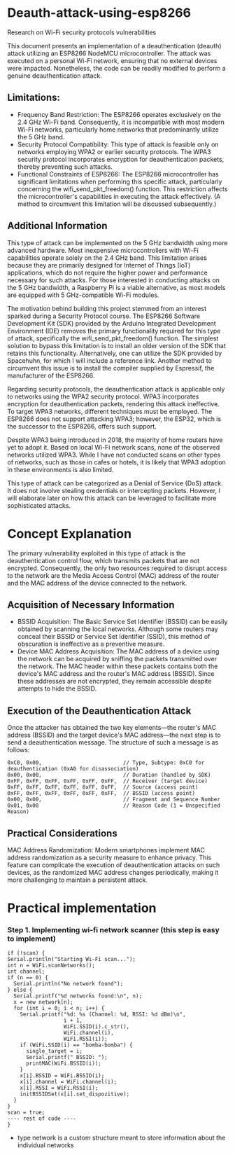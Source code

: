 # Deauth-attack-using-esp8266
Research on Wi-Fi security protocols vulnerabilities 

  This document presents an implementation of a deauthentication (deauth) attack utilizing an ESP8266 NodeMCU microcontroller. The attack was executed on a personal Wi-Fi network, ensuring that no external devices were impacted. 
Nonetheless, the code can be readily modified to perform a genuine deauthentication attack.

  ## Limitations:

  - Frequency Band Restriction: The ESP8266 operates exclusively on the 2.4 GHz Wi-Fi band. Consequently, it is incompatible with most modern Wi-Fi networks, particularly home networks that predominantly utilize the 5 GHz band.
  - Security Protocol Compatibility: This type of attack is feasible only on networks employing WPA2 or earlier security protocols. The WPA3 security protocol incorporates encryption for deauthentication packets, thereby preventing such attacks.
  - Functional Constraints of ESP8266: The ESP8266 microcontroller has significant limitations when performing this specific attack, particularly concerning the wifi_send_pkt_freedom() function. This restriction affects the
microcontroller's capabilities in executing the attack effectively. (A method to circumvent this limitation will be discussed subsequently.)

  ## Additional Information

  This type of attack can be implemented on the 5 GHz bandwidth using more advanced hardware. Most inexpensive microcontrollers with Wi-Fi capabilities operate solely on the 2.4 GHz band. This limitation arises because they are 
primarily designed for Internet of Things (IoT) applications, which do not require the higher power and performance necessary for such attacks. For those interested in conducting attacks on the 5 GHz bandwidth, a Raspberry Pi is 
a viable alternative, as most models are equipped with 5 GHz-compatible Wi-Fi modules.

  The motivation behind building this project stemmed from an interest sparked during a Security Protocol course. The ESP8266 Software Development Kit (SDK) provided by the Arduino Integrated Development Environment (IDE) removes
the primary functionality required for this type of attack, specifically the wifi_send_pkt_freedom() function. The simplest solution to bypass this limitation is to install an older version of the SDK that retains this functionality.
Alternatively, one can utilize the SDK provided by Spacehuhn, for which I will include a reference link. Another method to circumvent this issue is to install the compiler supplied by Espressif, the manufacturer of the ESP8266.

  Regarding security protocols, the deauthentication attack is applicable only to networks using the WPA2 security protocol. WPA3 incorporates encryption for deauthentication packets, rendering this attack ineffective. To target WPA3 
networks, different techniques must be employed. The ESP8266 does not support attacking WPA3; however, the ESP32, which is the successor to the ESP8266, offers such support.

  Despite WPA3 being introduced in 2018, the majority of home routers have yet to adopt it. Based on local Wi-Fi network scans, none of the observed networks utilized WPA3. While I have not conducted scans on other types of networks, 
such as those in cafes or hotels, it is likely that WPA3 adoption in these environments is also limited.

  This type of attack can be categorized as a Denial of Service (DoS) attack. It does not involve stealing credentials or intercepting packets. However, I will elaborate later on how this attack can be leveraged to facilitate 
more sophisticated attacks.

# Concept Explanation

  The primary vulnerability exploited in this type of attack is the deauthentication control flow, which transmits packets that are not encrypted. Consequently, the only two resources required to disrupt access to the network
are the Media Access Control (MAC) address of the router and the MAC address of the device connected to the network.

  ## Acquisition of Necessary Information

  - BSSID Acquisition: The Basic Service Set Identifier (BSSID) can be easily obtained by scanning the local networks. Although some routers may conceal their BSSID or Service Set Identifier (SSID), this method of obscuration is
ineffective as a preventive measure.
  - Device MAC Address Acquisition: The MAC address of a device using the network can be acquired by sniffing the packets transmitted over the network. The MAC header within these packets contains both the device's MAC address and the router's
MAC address (BSSID). Since these addresses are not encrypted, they remain accessible despite attempts to hide the BSSID.

  ## Execution of the Deauthentication Attack
  
  Once the attacker has obtained the two key elements—the router's MAC address (BSSID) and the target device's MAC address—the next step is to send a deauthentication message. The structure of such a message is as follows:
  ```
  0xC0, 0x00,                          // Type, Subtype: 0xC0 for deauthentication (0xA0 for disassociation)
  0x00, 0x00,                          // Duration (handled by SDK)
  0xFF, 0xFF, 0xFF, 0xFF, 0xFF, 0xFF,  // Receiver (target device)
  0xFF, 0xFF, 0xFF, 0xFF, 0xFF, 0xFF,  // Source (access point)
  0xFF, 0xFF, 0xFF, 0xFF, 0xFF, 0xFF,  // BSSID (access point)
  0x00, 0x00,                          // Fragment and Sequence Number
  0x01, 0x00                           // Reason Code (1 = Unspecified Reason)

  ```

  ## Practical Considerations
  
  MAC Address Randomization: Modern smartphones implement MAC address randomization as a security measure to enhance privacy. This feature can complicate the execution of deauthentication attacks on such devices, as the randomized MAC address changes periodically, making it more challenging to maintain a persistent attack.

  #  Practical implementation

  ### Step 1. Implementing wi-fi network scanner (this step is easy to implement)
    if (!scan) {
    Serial.println("Starting Wi-Fi scan...");
    int n = WiFi.scanNetworks();
    int channel;
    if (n == 0) {
      Serial.println("No network found");
    } else {
      Serial.printf("%d networks found:\n", n);
      x = new network[n];
      for (int i = 0; i < n; i++) {
        Serial.printf("%d: %s (Channel: %d, RSSI: %d dBm)\n",
                      i + 1,
                      WiFi.SSID(i).c_str(),
                      WiFi.channel(i),
                      WiFi.RSSI(i));
        if (WiFi.SSID(i) == "bomba-bomba") {
          single_target = i;
          Serial.printf(" BSSID: ");
          printMAC(WiFi.BSSID(i));
        }
        x[i].BSSID = WiFi.BSSID(i);
        x[i].channel = WiFi.channel(i);
        x[i].RSSI = WiFi.RSSI(i);
        initBSSIDSet(x[i].set_dispozitive);
      }
    }
    scan = true;
    ---- rest of code ----
    }
   - type network is a custom structure meant to store information about the individual networks


    
